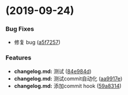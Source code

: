#  (2019-09-24)


### Bug Fixes

* 修复 bug ([a5f7257](https://github.com/FreemenL/lerna-test/commit/a5f7257))


### Features

* **changelog.md:** 测试 ([84e984d](https://github.com/FreemenL/lerna-test/commit/84e984d))
* **changelog.md:** 测试commit自动化 ([aa9917e](https://github.com/FreemenL/lerna-test/commit/aa9917e))
* **changelog.md:** 添加commit hook ([59a8314](https://github.com/FreemenL/lerna-test/commit/59a8314))



